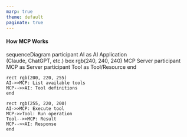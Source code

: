 ```yaml
---
marp: true
theme: default
paginate: true
---
```


#### How MCP Works

<div class="mermaid">
sequenceDiagram
    participant AI as AI Application<br/>(Claude, ChatGPT, etc.)
    box rgb(240, 240, 240) MCP Server
    participant MCP as Server
    participant Tool as Tool/Resource
    end

    rect rgb(200, 220, 255)
    AI->>MCP: List available tools
    MCP-->>AI: Tool definitions
    end

    rect rgb(255, 220, 200)
    AI->>MCP: Execute tool
    MCP->>Tool: Run operation
    Tool-->>MCP: Result
    MCP-->>AI: Response
    end
</div>



